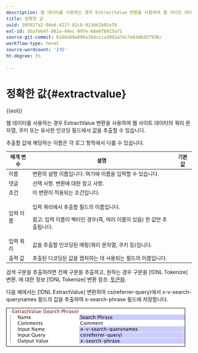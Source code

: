 ```yaml
---
description: 웹 데이터를 사용하는 경우 ExtractValue 변환을 사용하여 웹 사이트 데이터의 쿼리 문자열, 쿠키 또는 유사한 인코딩 필드에서 값을 추출할 수 있습니다.
title: 정확한 값
uuid: 305827a2-04e6-421f-82cb-923d62b02e70
exl-id: 5bafe64f-081a-49ec-997e-68e8f6915a71
source-git-commit: b1dda69a606a16dccca30d2a74c7e63dbd27936c
workflow-type: tm+mt
source-wordcount: '235'
ht-degree: 3%

---
```


# 정확한 값{#extractvalue}

{{eol}}

웹 데이터를 사용하는 경우 ExtractValue 변환을 사용하여 웹 사이트 데이터의 쿼리 문자열, 쿠키 또는 유사한 인코딩 필드에서 값을 추출할 수 있습니다.

추출할 값에 해당하는 이름은 각 로그 항목에서 다를 수 있습니다.

<table id="table_D16A39BE035043628A4D6F7452952304"> 
 <thead> 
  <tr> 
   <th colname="col1" class="entry"> 매개 변수 </th> 
   <th colname="col2" class="entry"> 설명 </th> 
   <th colname="col3" class="entry"> 기본값 </th> 
  </tr> 
 </thead>
 <tbody> 
  <tr> 
   <td colname="col1"> 이름 </td> 
   <td colname="col2"> 변환의 설명 이름입니다. 여기에 이름을 입력할 수 있습니다. </td> 
   <td colname="col3"></td> 
  </tr> 
  <tr> 
   <td colname="col1"> 댓글 </td> 
   <td colname="col2"> 선택 사항. 변환에 대한 참고 사항. </td> 
   <td colname="col3"></td> 
  </tr> 
  <tr> 
   <td colname="col1"> 조건 </td> 
   <td colname="col2"> 이 변환이 적용되는 조건입니다. </td> 
   <td colname="col3"></td> 
  </tr> 
  <tr> 
   <td colname="col1"> 입력 이름 </td> 
   <td colname="col2"> <p>입력 쿼리에서 추출할 필드의 이름입니다. </p> <p> <p>참고: 입력 이름이 벡터인 경우(즉, 여러 이름이 있음) 한 값만 추출됩니다. </p> </p> </td> 
   <td colname="col3"></td> 
  </tr> 
  <tr> 
   <td colname="col1"> 입력 쿼리 </td> 
   <td colname="col2"> 값을 추출할 인코딩된 매핑(쿼리 문자열, 쿠키 등)입니다. </td> 
   <td colname="col3"></td> 
  </tr> 
  <tr> 
   <td colname="col1"> 출력 값 </td> 
   <td colname="col2"> 추출된 디코딩된 값을 캡처하는 데 사용되는 필드의 이름입니다. </td> 
   <td colname="col3"></td> 
  </tr> 
 </tbody> 
</table>

검색 구문을 추출하려면 전체 구문을 추출하고, 원하는 경우 구문을 [!DNL Tokenize] 변환. 에 대한 정보 [!DNL Tokenize] 변환 참조: [토큰화](../../../../../home/c-dataset-const-proc/c-data-trans/c-transf-types/c-standard-transf/c-tokenize.md#concept-f460aa5df3a7476e971af29cf5d9b32c).

다음 예에서는 [!DNL ExtractValue] 변환하여 cs(referrer-query)에서 x-v-search-querynames 필드의 값을 추출하여 x-search-phrase 필드에 저장합니다.

![](assets/cfg_TransformationType_ExtractValue.png)

